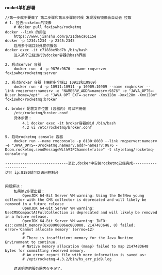 **rocket单机部署**
    
    
    //第一步就不要做了 第二步骤和第三步骤的时候 发现没有镜像会自动去 拉取
    # 1. 拉去rocketmq的镜像
        # docker pull foxiswho/rocketmq
    docker --link 的用法
        https://www.jianshu.com/p/21d66ca6115e
    docker -p 1234:1234 -p 2345:2345
        启用多个端口对外提供服务
    docker exec -it c7188be9bd7b /bin/bash
        进入某个已经运行的docker容器的bash界面
    
    2. 启动server 容器
        docker run -d -p 9876:9876 --name rmqserver  foxiswho/rocketmq:server
        
    3. 启动broker 容器 (映射多个端口 10911和10909)
        docker run -d -p 10911:10911 -p 10909:10909 --name rmqbroker --link rmqserver:namesrv -e "NAMESRV_ADDR=namesrv:9876" -e "JAVA_OPTS=-Duser.home=/opt"  -e "JAVA_OPT_EXT=-server -Xms128m -Xmx128m -Xmn128m" foxiswho/rocketmq:broker
        
    4. broker 配置文件位置 (容器内) 可以不用做
        /etc/rocketmq/broker.conf
        具体步骤：
            4.1 docker exec -it broker容器的id /bin/bash
            4.2 vi /etc/rocketmq/broker.conf
            
    5. 启动rocketmq console 容器
        docker run --name rmqconsole -p 8180:8080 --link rmqserver:namesrv -e "JAVA_OPTS=-Drocketmq.namesrv.addr=namesrv:9876 -Dcom.rocketmq.sendMessageWithVIPChannel=false" -t styletang/rocketmq-console-ng
        
    -----------------------------至此,docker中安装rocketmq已经完成---------------------    
    访问 ip:8180就可以访问控制台
    
    
    问题解决：
        如果第2步骤出错：
            OpenJDK 64-Bit Server VM warning: Using the DefNew young collector with the CMS collector is deprecated and will likely be removed in a future release
            OpenJDK 64-Bit Server VM warning: UseCMSCompactAtFullCollection is deprecated and will likely be removed in a future release.
            OpenJDK 64-Bit Server VM warning: INFO: os::commit_memory(0x00000006ec800000, 2147483648, 0) failed; error='Cannot allocate memory' (errno=12)
            #
            # There is insufficient memory for the Java Runtime Environment to continue.
            # Native memory allocation (mmap) failed to map 2147483648 bytes for committing reserved memory.
            # An error report file with more information is saved as:
            # /opt/rocketmq-4.3.2/bin/hs_err_pid9.log
            
        这说明你的服务器内存不足了。
        
     